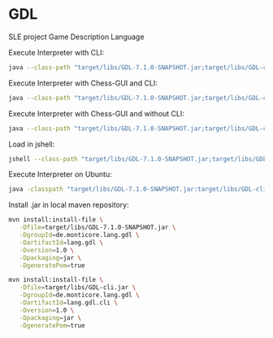 # GDL

SLE project Game Description Language

Execute Interpreter with CLI:
```bash
java --class-path "target/libs/GDL-7.1.0-SNAPSHOT.jar;target/libs/GDL-cli.jar" de.monticore.lang.gdl.GDLInterpreter "src/main/resources/example/Chess.gdl"
```

Execute Interpreter with Chess-GUI and CLI:
```bash
java --class-path "target/libs/GDL-7.1.0-SNAPSHOT.jar;target/libs/GDL-cli.jar" de.monticore.lang.gdl.GDLInterpreter "src/main/resources/example/Chess.gdl" -cg
```

Execute Interpreter with Chess-GUI and without CLI:
```bash
java --class-path "target/libs/GDL-7.1.0-SNAPSHOT.jar;target/libs/GDL-cli.jar" de.monticore.lang.gdl.GDLInterpreter "src/main/resources/example/Chess.gdl" -cg -nc
```

Load in jshell:
```bash
jshell --class-path "target/libs/GDL-7.1.0-SNAPSHOT.jar;target/libs/GDL-cli.jar"
```

Execute Interpreter on Ubuntu:
```bash
java -classpath "target/libs/GDL-7.1.0-SNAPSHOT.jar:target/libs/GDL-cli.jar" de.monticore.lang.gdl.GDLInterpreter "src/main/resources/example/TicTacToe.gdl"
```

Install .jar in local maven repository:

```bash
mvn install:install-file \
   -Dfile=target/libs/GDL-7.1.0-SNAPSHOT.jar \
   -DgroupId=de.monticore.lang.gdl \
   -DartifactId=lang.gdl \
   -Dversion=1.0 \
   -Dpackaging=jar \
   -DgeneratePom=true

mvn install:install-file \
   -Dfile=target/libs/GDL-cli.jar \
   -DgroupId=de.monticore.lang.gdl \
   -DartifactId=lang.gdl.cli \
   -Dversion=1.0 \
   -Dpackaging=jar \
   -DgeneratePom=true
```

